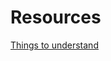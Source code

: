 # Resources

[Things to understand](https://dev.to/ahmedatefae/web-security-knowledge-you-must-understand-it-part-i-https-tls-ssl-cors-csp-298l)

